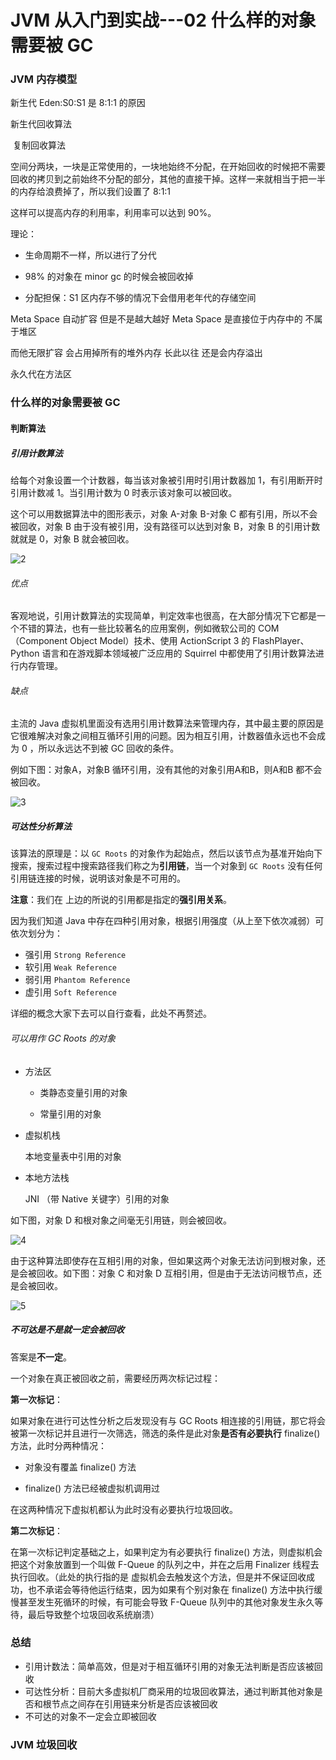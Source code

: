 # JVM 从入门到实战---02 什么样的对象需要被 GC

### JVM 内存模型

新生代 Eden:S0:S1 是 8:1:1 的原因

新生代回收算法 

​	复制回收算法 

​	空间分两块，一块是正常使用的，一块地始终不分配，在开始回收的时候把不需要回收的拷贝到之前始终不分配的部分，其他的直接干掉。这样一来就相当于把一半的内存给浪费掉了，所以我们设置了 8:1:1

这样可以提高内存的利用率，利用率可以达到 90%。

理论：

* 生命周期不一样，所以进行了分代

* 98% 的对象在 minor gc 的时候会被回收掉

* 分配担保：S1 区内存不够的情况下会借用老年代的存储空间



Meta Space 自动扩容 但是不是越大越好 Meta Space 是直接位于内存中的 不属于堆区

而他无限扩容 会占用掉所有的堆外内存 长此以往 还是会内存溢出

永久代在方法区



### 什么样的对象需要被 GC

#### 判断算法

##### 引用计数算法

给每个对象设置一个计数器，每当该对象被引用时引用计数器加 1，有引用断开时引用计数减 1。当引用计数为 0 时表示该对象可以被回收。

这个可以用数据算法中的图形表示，对象 A-对象 B-对象 C 都有引用，所以不会被回收，对象 B 由于没有被引用，没有路径可以达到对象 B，对象 B 的引用计数就就是 0，对象 B 就会被回收。

![2](https://images.cnblogs.com/cnblogs_com/aigongsi/201204/201204061525051904.jpg)

###### 优点

客观地说，引用计数算法的实现简单，判定效率也很高，在大部分情况下它都是一个不错的算法，也有一些比较著名的应用案例，例如微软公司的 COM（Component Object Model）技术、使用 ActionScript 3 的 FlashPlayer、Python 语言和在游戏脚本领域被广泛应用的 Squirrel 中都使用了引用计数算法进行内存管理。

###### 缺点

主流的 Java 虚拟机里面没有选用引用计数算法来管理内存，其中最主要的原因是它很难解决对象之间相互循环引用的问题。因为相互引用，计数器值永远也不会成为 0 ，所以永远达不到被 GC 回收的条件。

例如下图：对象A，对象B 循环引用，没有其他的对象引用A和B，则A和B 都不会被回收。

![3](https://images.cnblogs.com/cnblogs_com/aigongsi/201204/201204061525055775.jpg)

##### 可达性分析算法

该算法的原理是：以 `GC Roots` 的对象作为起始点，然后以该节点为基准开始向下搜索，搜索过程中搜索路径我们称之为**引用链**，当一个对象到 `GC Roots` 没有任何引用链连接的时候，说明该对象是不可用的。

**注意**：我们在 上边的所说的引用都是指定的**强引用关系**。

因为我们知道 Java 中存在四种引用对象，根据引用强度（从上至下依次减弱）可依次划分为：

- 强引用 `Strong Reference`
- 软引用 `Weak Reference`
- 弱引用 `Phantom Reference`
- 虚引用 `Soft Reference`

详细的概念大家下去可以自行查看，此处不再赘述。

###### 可以用作 GC Roots 的对象

- 方法区

  - 类静态变量引用的对象

  - 常量引用的对象

- 虚拟机栈

  本地变量表中引用的对象

- 本地方法栈

  JNI （带 Native 关键字）引用的对象



如下图，对象 D 和根对象之间毫无引用链，则会被回收。

![4](https://images.cnblogs.com/cnblogs_com/aigongsi/201204/201204061525065426.jpg)

由于这种算法即使存在互相引用的对象，但如果这两个对象无法访问到根对象，还是会被回收。如下图：对象 C 和对象 D 互相引用，但是由于无法访问根节点，还是会被回收。

![5](https://images.cnblogs.com/cnblogs_com/aigongsi/201204/20120406152506377.jpg)

##### 不可达是不是就一定会被回收

答案是**不一定**。

一个对象在真正被回收之前，需要经历两次标记过程：

**第一次标记**：

如果对象在进行可达性分析之后发现没有与 GC Roots 相连接的引用链，那它将会被第一次标记并且进行一次筛选，筛选的条件是此对象**是否有必要执行** finalize() 方法，此时分两种情况：

* 对象没有覆盖 finalize() 方法 

* finalize() 方法已经被虚拟机调用过


在这两种情况下虚拟机都认为此时没有必要执行垃圾回收。

**第二次标记**：

在第一次标记判定基础之上，如果判定为有必要执行 finalize() 方法，则虚拟机会把这个对象放置到一个叫做 F-Queue 的队列之中，并在之后用 Finalizer 线程去执行回收。（此处的执行指的是 虚拟机会去触发这个方法，但是并不保证回收成功，也不承诺会等待他运行结束，因为如果有个别对象在 finalize() 方法中执行缓慢甚至发生死循环的时候，有可能会导致 F-Queue 队列中的其他对象发生永久等待，最后导致整个垃圾回收系统崩溃）

### 总结

* 引用计数法：简单高效，但是对于相互循环引用的对象无法判断是否应该被回收
* 可达性分析：目前大多虚拟机厂商采用的垃圾回收算法，通过判断其他对象是否和根节点之间存在引用链来分析是否应该被回收
* 不可达的对象不一定会立即被回收









### JVM 垃圾回收